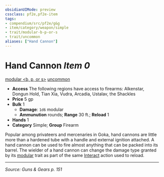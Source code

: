 ```yaml
---
obsidianUIMode: preview
cssclass: pf2e,pf2e-item
tags:
- compendium/src/pf2e/g&g
- item/category/weapon/simple
- trait/modular-b-p-or-s
- trait/uncommon
aliases: ["Hand Cannon"]
---
```

# Hand Cannon *Item 0*  
[modular <b, p, or s>](rules/traits/modular-b-p-or-s-logm.md "Modular Weapon Trait")  [uncommon](uncommon.md "Uncommon Rarity Trait")  

- **Access** The following regions have access to firearms: Alkenstar, Dongun Hold, Tian Xia, Vudra, Arcadia, Ustalav, the Shackles
- **Price** 5 gp
- **Bulk** 1
  - **Damage**: `1d6` modular
  - **Ammunution** rounds; **Range** 30 ft.; **Reload** 1
- **Hands** 1
- **Category** Simple; **Group** Firearm 

Popular among privateers and mercenaries in Goka, hand cannons are little more than a hardened tube with a handle and external ignition attached. A hand cannon can be used to fire almost anything that can be packed into its barrel. The wielder of a hand cannon can change the damage type granted by its [modular](modular-logm.md "Modular Weapon Trait") trait as part of the same [Interact](interact.md) action used to reload.


---
*Source: Guns & Gears p. 151*